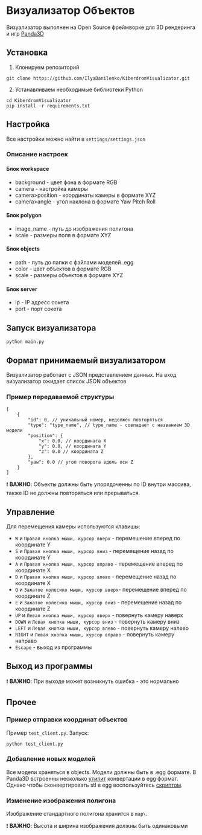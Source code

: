 # Визуализатор Объектов
Визуализатор выполнен на Open Source фреймворке для 3D рендеринга и игр [Panda3D](https://www.panda3d.org/)
## Установка
1. Клонируем репозиторий
```
git clone https://github.com/IlyaDanilenko/KiberdromVisualizator.git
```
2. Устанавливаем необходимые библиотеки Python
```
cd KiberdromVisualizator
pip install -r requirements.txt
```

## Настройка
Все настройки можно найти в `settings/settings.json`

### Описание настроек
#### Блок workspace
* background - цвет фона в формате RGB
* camera - настройка камеры
* camera>position - координаты камеры в формате XYZ
* camera>angle - угол наклона в формате Yaw Pitch Roll
#### Блок polygon
* image_name - путь до изображения полигона
* scale - размеры поля в формате XYZ
#### Блок objects
* path - путь до папки с файлами моделей .egg
* color - цвет объектов в формате RGB
* scale - размеры объектов в формате XYZ
#### Блок server
* ip - IP адресс сокета
* port - порт сокета

## Запуск визуализатора
```
python main.py
```

## Формат принимаемый визуализатором
Визуализатор работает с JSON представлением данных.
На вход визуализатор ожидает список JSON объектов
### Пример передаваемой структуры
```
[
    {
        "id": 0, // уникальный номер, недолжен повторяться
        "type": "type_name", // type_name - совпадает с названием 3D модели
        "position": {
            "x": 0.0, // координата X
            "y": 0.0, // координата Y
            "z": 0.0 // координата Z
        },
        "yaw": 0.0 // угол поворота вдоль оси Z
    }
]
```
:heavy_exclamation_mark: __ВАЖНО__: Объекты должны быть упорядоченны по ID внутри массива, также ID не должны повторяться или прерываться.

## Управление
Для перемещения камеры используются клавишы:
* `W` и `Правая кнопка мыши, курсор вверх` - перемешение вперед по координате Y
* `S` и `Правая кнопка мыши, курсор вниз` - перемещение назад по координате Y
* `A` и `Правая кнопка мыши, курсор вправо` - перемещение вперед по координате X
* `D` и `Правая кнопка мыши, курсор влево` - перемещение назад по координате X
* `Q` и `Зажатое колесико мыши, курсор вверх`- перемещение вперед по координате Z
* `E` и `Зажатое колесико мыши, курсор вниз` - перемещение назад по координате Z
* `UP` и `Левая кнопка мыши, курсор вверх` - повернуть камеру наверх
* `DOWN` и `Левая кнопка мыши, курсор вниз` - повернуть камеру вниз
* `LEFT` и `Левая кнопка мыши, курсор влево` - повернуть камеру налево
* `RIGHT` и `Левая кнопка мыши, курсор вправо` - повернуть камеру направо
* `Escape` - выход из программы

## Выход из программы
:heavy_exclamation_mark: __ВАЖНО__: При выходе может возникнуть ошибка - это нормально

## Прочее
### Пример отправки координат объектов
Пример `test_client.py`. Запуск:
```
python test_client.py
```

### Добавление новых моделей
Все модели храняться в objects. Модели должны быть в .egg формате. В Panda3D встроенны несколько [утилит](https://docs.panda3d.org/1.10/python/tools/model-export/index) конвертации в egg формат. Однако чтобы сконвертировать stl в egg воспользуйтесь [скриптом](http://codepad.org/dlG9cKKQ).

### Изменение изображения полигона
Изображение стандартного полигона хранится в `map\`.

:heavy_exclamation_mark: __ВАЖНО__: Высота и ширина изображения должны быть одинаковыми
